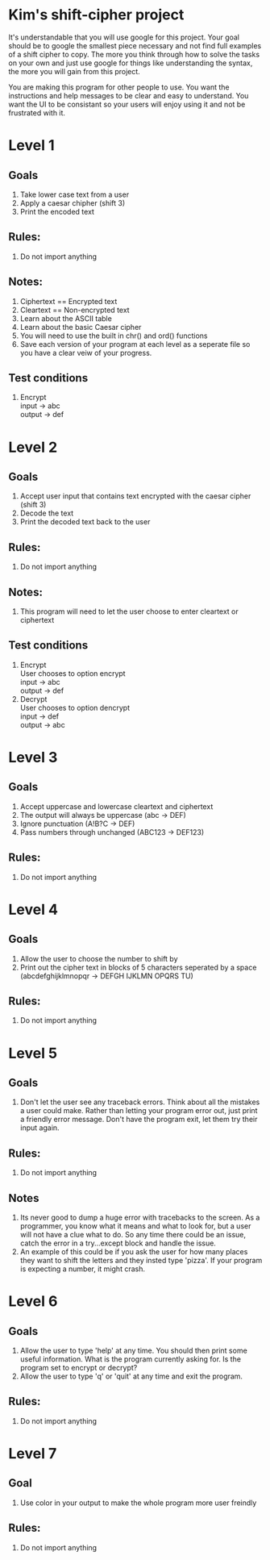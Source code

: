 # Kim's shift-cipher project

It's understandable that you will use google for this project. Your goal should be to google the smallest piece necessary and not find full examples of a shift cipher to copy. The more you think through how to solve the tasks on your own and just use google for things like understanding the syntax, the more you will gain from this project. 

You are making this program for other people to use. You want the instructions and help messages to be clear and easy to understand. You want the UI to be consistant so your users will enjoy using it and not be frustrated with it. 

# Level 1
## Goals 
1. Take lower case text from a user
2. Apply a caesar chipher (shift 3)
3. Print the encoded text

## Rules: 
1. Do not import anything

## Notes:
1. Ciphertext == Encrypted text
2. Cleartext == Non-encrypted text 
3. Learn about the ASCII table
4. Learn about the basic Caesar cipher
4. You will need to use the built in chr() and ord() functions
5. Save each version of your program at each level as a seperate file so you have a clear veiw of your progress. 

## Test conditions
1. Encrypt  
input -> abc  
output -> def  

# Level 2 

## Goals

1. Accept user input that contains text encrypted with the caesar cipher (shift 3)
2. Decode the text
3. Print the decoded text back to the user

## Rules: 
1. Do not import anything

## Notes:
1. This program will need to let the user choose to enter cleartext or ciphertext 

## Test conditions
1. Encrypt  
User chooses to option encrypt  
input -> abc  
output -> def  
2. Decrypt  
User chooses to option dencrypt  
input -> def  
output -> abc  

# Level 3

## Goals
1. Accept uppercase and lowercase cleartext and ciphertext
2. The output will always be uppercase (abc -> DEF)
3. Ignore punctuation (A!B?C -> DEF)
4. Pass numbers through unchanged  (ABC123 -> DEF123)

## Rules:
1. Do not import anything

# Level 4

## Goals
1. Allow the user to choose the number to shift by
2. Print out the cipher text in blocks of 5 characters seperated by a space (abcdefghijklmnopqr -> DEFGH IJKLMN OPQRS TU)

## Rules:
1. Do not import anything


# Level 5
## Goals
1. Don't let the user see any traceback errors. Think about all the mistakes a user could make. Rather than letting your program error out, just print a friendly error message. Don't have the program exit, let them try their input again.

## Rules:
1. Do not import anything

## Notes
1. Its never good to dump a huge error with tracebacks to the screen. As a programmer, you know what it means and what to look for, but a user will not have a clue what to do. So any time there could be an issue, catch the error in a try...except block and handle the issue. 
2. An example of this could be if you ask the user for how many places they want to shift the letters and they insted type 'pizza'. If your program is expecting a number, it might crash. 

# Level 6
## Goals
1. Allow the user to type 'help' at any time. You should then print some useful information. What is the program currently asking for. Is the program set to encrypt or decrypt? 
2. Allow the user to type 'q' or 'quit' at any time and exit the program. 

## Rules:
1. Do not import anything

# Level 7
## Goal
1. Use color in your output to make the whole program more user freindly 



## Rules:
1. Do not import anything
